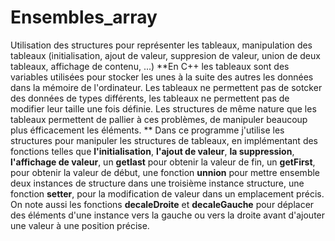 # Ensembles_array
Utilisation des structures pour représenter les tableaux, manipulation des tableaux (initialisation, ajout de valeur, suppresion de valeur, union de deux  tableaux, affichage de contenu, ...)
  **En C++ les tableaux sont des variables utilisées pour stocker les unes à la suite des autres les données dans la mémoire de l'ordinateur. Les tableaux ne permettent pas de sotcker des données de types différents, les tableaux ne permettent pas de modifier leur taille une fois définie. Les structures de même nature que les tableaux permettent de pallier à ces problèmes, de manipuler beaucoup plus éfficacement les éléments.  **
  Dans ce programme j'utilise les structures pour manipuler les structures de tableaux, en implémentant des fonctions telles que **l'initialisation**, **l'ajout de valeur**, **la suppression**, **l'affichage de valeur**, un **getlast** pour obtenir la valeur de fin, un **getFirst**, pour obtenir la valeur de début, une fonction **unnion** pour mettre ensemble deux instances de structure dans une troisième instance structure, une fonction **setter**, pour la modification de  valeur dans un emplacement précis. On note aussi les fonctions **decaleDroite** et **decaleGauche** pour déplacer des éléments d'une instance vers la gauche ou vers la droite avant d'ajouter une valeur à une position précise.
